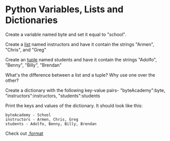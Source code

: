Python Variables, Lists and Dictionaries
========================================

Create a variable named byte and set it equal to "school".

Create a [list](http://www.tutorialspoint.com/python/python_lists.htm) named instructors and have it contain the strings "Armen", "Chris", and "Greg"

Create an [tuple](http://www.tutorialspoint.com/python/python_tuples.htm) named students and have it contain the strings "Adolfo", "Benny", "Billy", "Brendan"

What's the difference between a list and a tuple? Why use one over the other?

Create a dictionary with the following key-value pairs- "byteAcademy":byte, "instructors":instructors, "students":students

Print the keys and values of the dictionary. It should look like this:
```
byteAcademy - School  
instructors - Armen, Chris, Greg  
students - Adolfo, Benny, Billy, Brendan
```
 
Check out [.format](https://infohost.nmt.edu/tcc/help/pubs/python/web/new-str-format.html)
